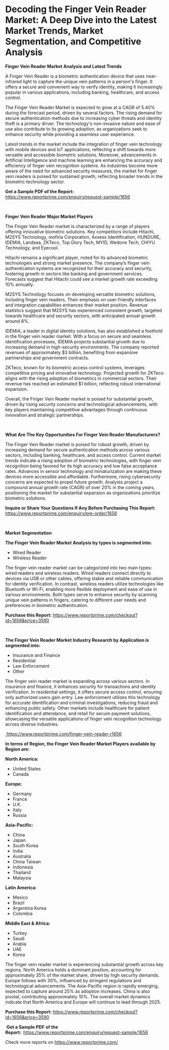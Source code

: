 <p><h1>Decoding the Finger Vein Reader Market: A Deep Dive into the Latest Market Trends, Market Segmentation, and Competitive Analysis</h1></p><p><strong>Finger Vein Reader Market Analysis and Latest Trends</strong></p>
<p><p>A Finger Vein Reader is a biometric authentication device that uses near-infrared light to capture the unique vein patterns in a person's finger. It offers a secure and convenient way to verify identity, making it increasingly popular in various applications, including banking, healthcare, and access control.</p><p>The Finger Vein Reader Market is expected to grow at a CAGR of 5.40% during the forecast period, driven by several factors. The rising demand for secure authentication methods due to increasing cyber threats and identity theft is a primary driver. The technology's non-invasive nature and ease of use also contribute to its growing adoption, as organizations seek to enhance security while providing a seamless user experience.</p><p>Latest trends in the market include the integration of finger vein technology with mobile devices and IoT applications, reflecting a shift towards more versatile and accessible biometric solutions. Moreover, advancements in Artificial Intelligence and machine learning are enhancing the accuracy and efficiency of finger vein recognition systems. As industries become more aware of the need for advanced security measures, the market for finger vein readers is poised for sustained growth, reflecting broader trends in the biometric technology sector.</p></p>
<p><strong>Get a Sample PDF of the Report:&nbsp;</strong> <a href="https://www.reportprime.com/enquiry/request-sample/1656?utm_campaign=3211&utm_medium=2&utm_source=Github&utm_content=ia&utm_term=18032025&utm_id=finger-vein-reader">https://www.reportprime.com/enquiry/request-sample/1656</a></p>
<p>&nbsp;</p>
<p><strong>Finger Vein Reader Major Market Players</strong></p>
<p><p>The Finger Vein Reader market is characterized by a range of players offering innovative biometric solutions. Key competitors include Hitachi, M2SYS Technology, mofiria Corporation, Axxess Identification, HUNDURE, IDEMIA, Landsea, ZKTeco, Top Glory Tech, MYID, Wedone Tech, CHIYU Technology, and Eyecool.</p><p>Hitachi remains a significant player, noted for its advanced biometric technologies and strong market presence. The company’s finger vein authentication systems are recognized for their accuracy and security, fostering growth in sectors like banking and government services. Forecasts suggest that Hitachi could see a market growth rate exceeding 10% annually.</p><p>M2SYS Technology focuses on developing versatile biometric solutions, including finger vein readers. Their emphasis on user-friendly interfaces and integration capabilities enhances their market position. Revenue statistics suggest that M2SYS has experienced consistent growth, targeted towards healthcare and security sectors, with anticipated annual growth around 8%.</p><p>IDEMIA, a leader in digital identity solutions, has also established a foothold in the finger vein reader market. With a focus on secure and seamless identification processes, IDEMIA projects substantial growth due to increasing demand in high-security environments. The company reported revenues of approximately $3 billion, benefiting from expansive partnerships and government contracts.</p><p>ZKTeco, known for its biometric access control systems, leverages competitive pricing and innovative technology. Projected growth for ZKTeco aligns with the rising adoption of biometrics in commercial sectors. Their revenue has reached an estimated $1 billion, reflecting robust international expansion.</p><p>Overall, the Finger Vein Reader market is poised for substantial growth, driven by rising security concerns and technological advancements, with key players maintaining competitive advantages through continuous innovation and strategic partnerships.</p></p>
<p>&nbsp;</p>
<p><strong>What Are The Key Opportunities For Finger Vein Reader Manufacturers?</strong></p>
<p><p>The Finger Vein Reader market is poised for robust growth, driven by increasing demand for secure authentication methods across various sectors, including banking, healthcare, and access control. Current market trends indicate a rising adoption of biometric technologies, with finger vein recognition being favored for its high accuracy and low false acceptance rates. Advances in sensor technology and miniaturization are making these devices more accessible and affordable. Furthermore, rising cybersecurity concerns are expected to propel future growth. Analysts project a compound annual growth rate (CAGR) of over 20% in the coming years, positioning the market for substantial expansion as organizations prioritize biometric solutions.</p></p>
<p><strong>Inquire or Share Your Questions If Any Before Purchasing This Report:</strong> <a href="https://www.reportprime.com/enquiry/pre-order/1656?utm_campaign=3211&utm_medium=2&utm_source=Github&utm_content=ia&utm_term=18032025&utm_id=finger-vein-reader">https://www.reportprime.com/enquiry/pre-order/1656</a></p>
<p>&nbsp;</p>
<p><strong>Market Segmentation</strong></p>
<p><strong>The Finger Vein Reader Market Analysis by types is segmented into:</strong></p>
<p><ul><li>Wired Reader</li><li>Wireless Reader</li></ul></p>
<p><p>The finger vein reader market can be categorized into two main types: wired readers and wireless readers. Wired readers connect directly to devices via USB or other cables, offering stable and reliable communication for identity verification. In contrast, wireless readers utilize technologies like Bluetooth or Wi-Fi, enabling more flexible deployment and ease of use in various environments. Both types serve to enhance security by scanning unique vein patterns in fingers, catering to different user needs and preferences in biometric authentication.</p></p>
<p><strong>Purchase this Report:&nbsp;</strong><a href="https://www.reportprime.com/checkout?id=1656&price=3590&utm_campaign=3211&utm_medium=2&utm_source=Github&utm_content=ia&utm_term=18032025&utm_id=finger-vein-reader">https://www.reportprime.com/checkout?id=1656&price=3590</a></p>
<p>&nbsp;</p>
<p><strong>The Finger Vein Reader Market Industry Research by Application is segmented into:</strong></p>
<p><ul><li>Insurance and Finance</li><li>Residential</li><li>Law Enforcement</li><li>Other</li></ul></p>
<p><p>The finger vein reader market is expanding across various sectors. In insurance and finance, it enhances security for transactions and identity verification. In residential settings, it offers secure access control, ensuring only authorized users gain entry. Law enforcement utilizes this technology for accurate identification and criminal investigations, reducing fraud and enhancing public safety. Other markets include healthcare for patient identification and attendance, and retail for secure payment solutions, showcasing the versatile applications of finger vein recognition technology across diverse industries.</p></p>
<p><a href="https://www.reportprime.com/finger-vein-reader-r1656?utm_campaign=3211&utm_medium=2&utm_source=Github&utm_content=ia&utm_term=18032025&utm_id=finger-vein-reader">&nbsp;https://www.reportprime.com/finger-vein-reader-r1656</a></p>
<p><strong>In terms of Region, the Finger Vein Reader Market Players available by Region are:</strong></p>
<p>
    <p> <strong> North America: </strong>
        <ul>
            <li>United States</li>
            <li>Canada</li>
        </ul>
        </p> 
    <p> <strong> Europe: </strong>
        <ul>
            <li>Germany</li>
            <li>France</li>
            <li>U.K.</li>
            <li>Italy</li>
            <li>Russia</li>
        </ul>
        </p> 
    <p> <strong> Asia-Pacific: </strong>
        <ul>
            <li>China</li>
            <li>Japan</li>
            <li>South Korea</li>
            <li>India</li>
            <li>Australia</li>
            <li>China Taiwan</li>
            <li>Indonesia</li>
            <li>Thailand</li>
            <li>Malaysia</li>
        </ul>
        </p> 
    <p> <strong> Latin America: </strong>
        <ul>
            <li>Mexico</li>
            <li>Brazil</li>
            <li>Argentina Korea</li>
            <li>Colombia</li>
        </ul>
        </p> 
    <p> <strong> Middle East & Africa: </strong>
        <ul>
            <li>Turkey</li>
            <li>Saudi</li>
            <li>Arabia</li>
            <li>UAE</li>
            <li>Korea</li>
        </ul>
    </p>
    </p>
<p><p>The finger vein reader market is experiencing substantial growth across key regions. North America holds a dominant position, accounting for approximately 35% of the market share, driven by high security demands. Europe follows with 30%, influenced by stringent regulations and technological advancements. The Asia-Pacific region is rapidly emerging, expected to capture around 25% as adoption increases. China is also pivotal, contributing approximately 10%. The overall market dynamics indicate that North America and Europe will continue to lead through 2025.</p></p>
<p><strong>Purchase this Report: </strong><a href="https://www.reportprime.com/checkout?id=1656&price=3590&utm_campaign=3211&utm_medium=2&utm_source=Github&utm_content=ia&utm_term=18032025&utm_id=finger-vein-reader">https://www.reportprime.com/checkout?id=1656&price=3590</a></p>
<p>&nbsp;<strong>Get a Sample PDF of the Report:&nbsp;&nbsp;</strong><a href="https://www.reportprime.com/enquiry/request-sample/1656?utm_campaign=3211&utm_medium=2&utm_source=Github&utm_content=ia&utm_term=18032025&utm_id=finger-vein-reader">https://www.reportprime.com/enquiry/request-sample/1656</a></p>
<p><strong></strong></p>
<p>Check more reports on <a href="https://www.reportprime.com/?utm_campaign=3211&utm_medium=2&utm_source=Github&utm_content=ia&utm_term=18032025&utm_id=finger-vein-reader">https://www.reportprime.com/</a></p>